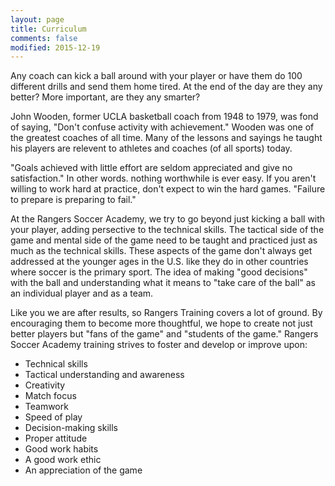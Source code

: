 ```yaml
---
layout: page
title: Curriculum
comments: false
modified: 2015-12-19
---
```


Any coach can kick a ball around with your player or have them do 100 different drills and send them home tired.  At the end of the day are they any better?  More important, are they any smarter?

John Wooden, former UCLA basketball coach from 1948 to 1979, was fond of saying, "Don't confuse activity with achievement."  Wooden was one of the greatest coaches of all time.  Many of the lessons and sayings he taught his players are relevent to athletes and coaches (of all sports) today.

"Goals achieved with little effort are seldom  appreciated and give no satisfaction."  In other words. nothing worthwhile is ever easy.  If you aren't willing to work hard at practice, don't expect to win the hard games.  "Failure to prepare is preparing to fail."

At the Rangers Soccer Academy, we try to go beyond just kicking a ball with your player, adding persective to the technical skills.  The tactical side of the game and mental side of the game need to be taught and practiced just as much as the technical skills.  These aspects of the game don't always get addressed at the younger ages in the U.S. like they do in other countries where soccer is the primary sport.  The idea of making "good decisions" with the ball and understanding what it means to "take care of the ball" as an individual player and as a team.

Like you we are after results, so Rangers Training covers a lot of ground.  By encouraging them to become more thoughtful, we hope to create not just better players but "fans of the game" and "students of the game."  Rangers Soccer Academy training strives to foster and develop or improve upon:

- Technical skills
- Tactical understanding and awareness
- Creativity
- Match focus
- Teamwork
- Speed of play
- Decision-making skills
- Proper attitude
- Good work habits
- A good work ethic
- An appreciation of the game
